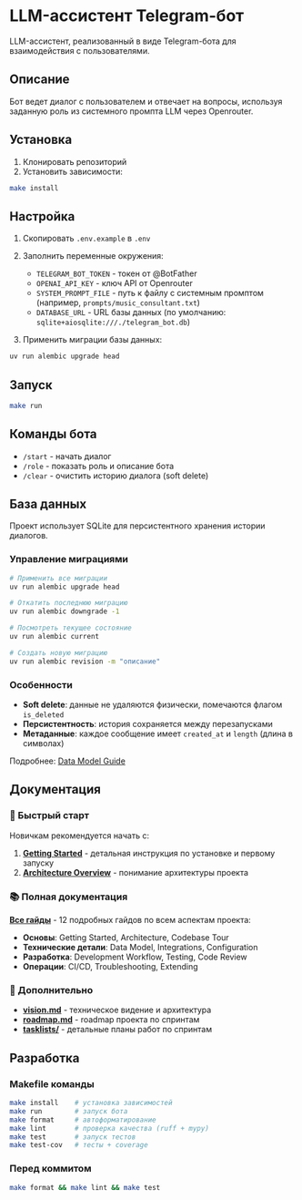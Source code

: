 # LLM-ассистент Telegram-бот

LLM-ассистент, реализованный в виде Telegram-бота для взаимодействия с пользователями.

## Описание

Бот ведет диалог с пользователем и отвечает на вопросы, используя заданную роль из системного промпта LLM через Openrouter.

## Установка

1. Клонировать репозиторий
2. Установить зависимости:
```bash
make install
```

## Настройка

1. Скопировать `.env.example` в `.env`
2. Заполнить переменные окружения:
   - `TELEGRAM_BOT_TOKEN` - токен от @BotFather
   - `OPENAI_API_KEY` - ключ API от Openrouter
   - `SYSTEM_PROMPT_FILE` - путь к файлу с системным промптом (например, `prompts/music_consultant.txt`)
   - `DATABASE_URL` - URL базы данных (по умолчанию: `sqlite+aiosqlite:///./telegram_bot.db`)

3. Применить миграции базы данных:
```bash
uv run alembic upgrade head
```

## Запуск

```bash
make run
```

## Команды бота

- `/start` - начать диалог
- `/role` - показать роль и описание бота
- `/clear` - очистить историю диалога (soft delete)

## База данных

Проект использует SQLite для персистентного хранения истории диалогов.

### Управление миграциями

```bash
# Применить все миграции
uv run alembic upgrade head

# Откатить последнюю миграцию
uv run alembic downgrade -1

# Посмотреть текущее состояние
uv run alembic current

# Создать новую миграцию
uv run alembic revision -m "описание"
```

### Особенности

- **Soft delete**: данные не удаляются физически, помечаются флагом `is_deleted`
- **Персистентность**: история сохраняется между перезапусками
- **Метаданные**: каждое сообщение имеет `created_at` и `length` (длина в символах)

Подробнее: [Data Model Guide](docs/guides/03_data_model.md)

## Документация

### 🚀 Быстрый старт

Новичкам рекомендуется начать с:
1. **[Getting Started](docs/guides/00_getting_started.md)** - детальная инструкция по установке и первому запуску
2. **[Architecture Overview](docs/guides/01_architecture_overview.md)** - понимание архитектуры проекта

### 📚 Полная документация

**[Все гайды](docs/guides/README.md)** - 12 подробных гайдов по всем аспектам проекта:

- **Основы**: Getting Started, Architecture, Codebase Tour
- **Технические детали**: Data Model, Integrations, Configuration
- **Разработка**: Development Workflow, Testing, Code Review
- **Операции**: CI/CD, Troubleshooting, Extending

### 📖 Дополнительно

- **[vision.md](docs/vision.md)** - техническое видение и архитектура
- **[roadmap.md](docs/roadmap.md)** - roadmap проекта по спринтам
- **[tasklists/](docs/tasklists/)** - детальные планы работ по спринтам

## Разработка

### Makefile команды

```bash
make install    # установка зависимостей
make run        # запуск бота
make format     # автоформатирование
make lint       # проверка качества (ruff + mypy)
make test       # запуск тестов
make test-cov   # тесты + coverage
```

### Перед коммитом

```bash
make format && make lint && make test
```
